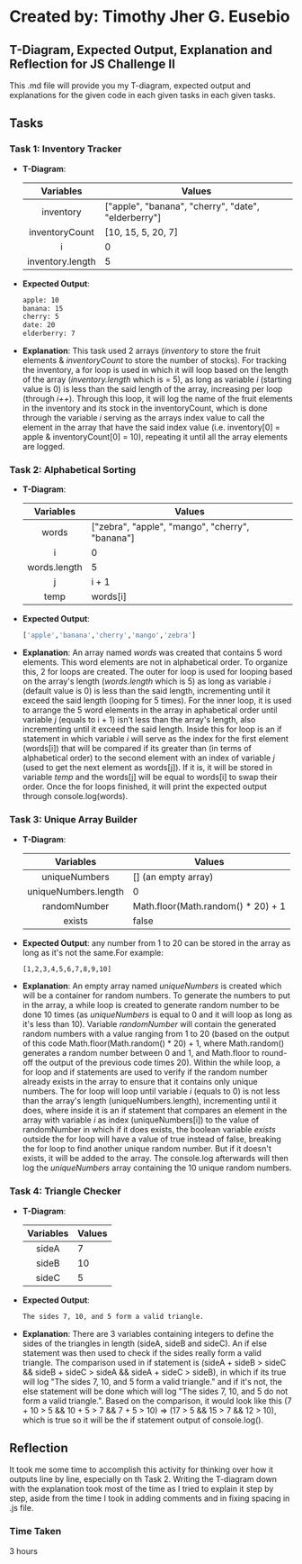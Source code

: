 # Created by: **Timothy Jher G. Eusebio**
## T-Diagram, Expected Output, Explanation and Reflection for JS Challenge II

This .md file will provide you my T-diagram, expected output and explanations for the given code in each given tasks in each given tasks. 

## Tasks
### Task 1: Inventory Tracker

- **T-Diagram**:

    |   Variables      |                       Values                        |
    | :--------------: | --------------------------------------------------- |
    | inventory        | ["apple", "banana", "cherry", "date", "elderberry"] |
    | inventoryCount   | [10, 15, 5, 20, 7]                                  |
    | i                | 0                                                   |
    | inventory.length | 5                                                   |

- **Expected Output**:
    ```bash
    apple: 10
    banana: 15
    cherry: 5
    date: 20
    elderberry: 7

- **Explanation**: This task used 2 arrays (*inventory* to store the fruit elements & *inventoryCount* to store the number of stocks). For tracking the inventory, a for loop is used in which it will loop based on the length of the array (*inventory.length* which is = 5), as long as variable *i* (starting value is 0) is less than the said length of the array, increasing per loop (through *i++*). Through this loop, it will log the name of the fruit elements in the inventory and its stock in the inventoryCount, which is done through the variable *i* serving as the arrays index value to call the element in the array that have the said index value (i.e. inventory[0] = apple & inventoryCount[0] = 10), repeating it until all the array elements are logged. 


### Task 2: Alphabetical Sorting

- **T-Diagram**:

    |   Variables      |                       Values                        |
    | :--------------: | --------------------------------------------------- |
    | words            | ["zebra", "apple", "mango", "cherry", "banana"]     |
    | i                | 0                                                   |
    | words.length     | 5                                                   |
    | j                | i + 1                                               |
    | temp             | words[i]                                            |


- **Expected Output**:
    ```bash
    ['apple','banana','cherry','mango','zebra']

- **Explanation**: An array named *words* was created that contains 5 word elements. This word elements are not in alphabetical order. To organize this, 2 for loops are created. The outer for loop is used for looping based on the array's length (*words.length* which is 5) as long as variable *i* (default value is 0) is less than the said length, incrementing until it exceed  the said length (looping for 5 times). For the inner loop, it is used to arrange the 5 word elements in the array in aphabetical order until variable *j* (equals to i + 1) isn't less than the array's length, also incrementing until it exceed the said length. Inside this for loop is an if statement in which variable *i* will serve as the index for the first element (words[i]) that will be compared if its greater than (in terms of alphabetical order) to the second element with an index of variable *j* (used to get the next element as words[j]). If it is, it will be stored in variable *temp* and the words[j] will be equal to words[i] to swap their order. Once the for loops finished, it will print the expected output through console.log(words).


### Task 3: Unique Array Builder

- **T-Diagram**:

    |      Variables       |                      Values                         |
    | :------------------: | --------------------------------------------------- |
    | uniqueNumbers        | [] (an empty array)                                 |
    | uniqueNumbers.length | 0                                                   |
    | randomNumber         | Math.floor(Math.random() * 20) + 1                  |
    | exists               | false                                               |


- **Expected Output**: any number from 1 to 20 can be stored in the array as long as it's not the same.For example:
    ```bash
    [1,2,3,4,5,6,7,8,9,10]

- **Explanation**: An empty array named *uniqueNumbers* is created which will be a container for random numbers. To generate the numbers to put in the array, a while loop is created to generate random number to be done 10 times (as *uniqueNumbers* is equal to 0 and it will loop as long as it's less than 10). Variable *randomNumber* will contain the generated random numbers with a value ranging from 1 to 20 (based on the output of this code Math.floor(Math.random() * 20) + 1, where Math.random() generates a random number between 0 and 1, and Math.floor to round-off the output of the previous code times 20). Within the while loop, a for loop and if statements are used to verify if the random number already exists in the array to ensure that it contains only unique numbers. The for loop will loop until variable *i* (equals to 0) is not less than the array's length (uniqueNumbers.length), incrementing until it does, where inside it is an if statement that compares an element in the array with variable *i* as index (uniqueNumbers[i]) to the value of randomNumber in which if it does exists, the boolean variable *exists* outside the for loop will have a value of true instead of false, breaking the for loop to find another unique random number. But if it doesn't exists, it will be added to the array. The console.log afterwards will then log the *uniqueNumbers* array containing the 10 unique random numbers.


### Task 4: Triangle Checker

- **T-Diagram**:

    |      Variables       |                      Values                         |
    | :------------------: | --------------------------------------------------- |
    | sideA                | 7                                                   |
    | sideB                | 10                                                  |
    | sideC                | 5                                                   |


- **Expected Output**: 
    ```bash
    The sides 7, 10, and 5 form a valid triangle.

- **Explanation**: There are 3 variables containing integers to define the sides of the triangles in length (sideA, sideB and sideC). An if else statement was then used to check if the sides really form a valid triangle. The comparison used in if statement is (sideA + sideB > sideC && sideB + sideC > sideA && sideA + sideC > sideB), in which if its true will log "The sides 7, 10, and 5 form a valid triangle." and if it's not, the else statement will be done which will log "The sides 7, 10, and 5 do not form a valid triangle.". Based on the comparison, it would look like this (7 + 10 > 5 && 10 + 5 > 7 && 7 + 5 > 10) => (17 > 5 && 15 > 7 && 12 > 10), which is true so it will be the if statement output of console.log().


## Reflection
It took me some time to accomplish this activity for thinking over how it outputs line by line, especially on th Task 2. Writing the T-diagram down with the explanation took most of the time as I tried to explain it step by step, aside from the time I took in adding comments and in fixing spacing in .js file.

### Time Taken
3 hours 
